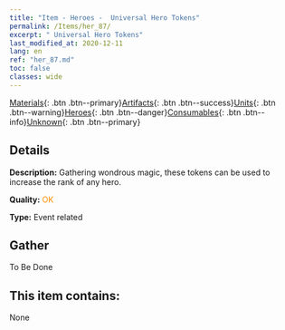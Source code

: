 ```yaml
---
title: "Item - Heroes -  Universal Hero Tokens"
permalink: /Items/her_87/
excerpt: " Universal Hero Tokens"
last_modified_at: 2020-12-11
lang: en
ref: "her_87.md"
toc: false
classes: wide
---
```

 [Materials](/Items/){: .btn .btn--primary}[Artifacts](/Items/Artifacts/){: .btn .btn--success}[Units](/Items/Units/){: .btn .btn--warning}[Heroes](/Items/Heroes/){: .btn .btn--danger}[Consumables](/Items/Consumables/){: .btn .btn--info}[Unknown](/Items/Unknown/){: .btn .btn--primary}

## Details
 **Description:** Gathering wondrous magic, these tokens can be used to increase the rank of any hero.

 **Quality:** <span style="color: #FF8C00">OK</span>

 **Type:** Event related

## Gather

  To Be Done

## This item contains:

  None

